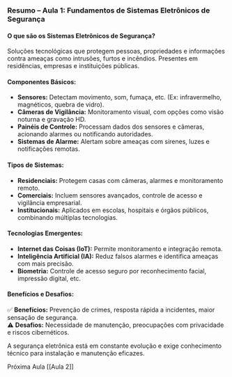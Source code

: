 ### **Resumo – Aula 1: Fundamentos de Sistemas Eletrônicos de Segurança**

#### **O que são os Sistemas Eletrônicos de Segurança?**

Soluções tecnológicas que protegem pessoas, propriedades e informações contra ameaças como intrusões, furtos e incêndios. Presentes em residências, empresas e instituições públicas.

#### **Componentes Básicos:**

- **Sensores:** Detectam movimento, som, fumaça, etc. (Ex: infravermelho, magnéticos, quebra de vidro).
- **Câmeras de Vigilância:** Monitoramento visual, com opções como visão noturna e gravação HD.
- **Painéis de Controle:** Processam dados dos sensores e câmeras, acionando alarmes ou notificando autoridades.
- **Sistemas de Alarme:** Alertam sobre ameaças com sirenes, luzes e notificações remotas.

#### **Tipos de Sistemas:**

- **Residenciais:** Protegem casas com câmeras, alarmes e monitoramento remoto.
- **Comerciais:** Incluem sensores avançados, controle de acesso e vigilância empresarial.
- **Institucionais:** Aplicados em escolas, hospitais e órgãos públicos, combinando múltiplas tecnologias.

#### **Tecnologias Emergentes:**

- **Internet das Coisas (IoT):** Permite monitoramento e integração remota.
- **Inteligência Artificial (IA):** Reduz falsos alarmes e identifica ameaças com mais precisão.
- **Biometria:** Controle de acesso seguro por reconhecimento facial, impressão digital, etc.

#### **Benefícios e Desafios:**

✅ **Benefícios:** Prevenção de crimes, resposta rápida a incidentes, maior sensação de segurança.  
⚠️ **Desafios:** Necessidade de manutenção, preocupações com privacidade e riscos cibernéticos.

A segurança eletrônica está em constante evolução e exige conhecimento técnico para instalação e manutenção eficazes.

Próxima Aula [[Aula 2]]